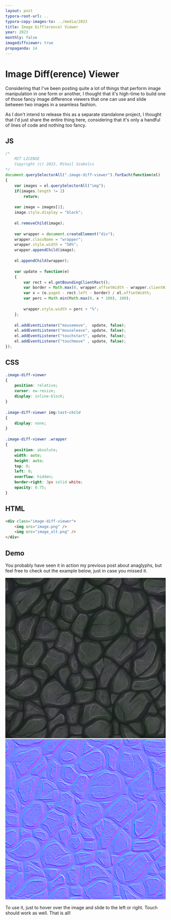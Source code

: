 ```yaml
---
layout: post
typora-root-url: ..
typora-copy-images-to: ../media/2023
title: Image Diff(erence) Viewer
year: 2023
monthly: false
imagediffviewer: true
propaganda: 14
---
```


Image Diff(erence) Viewer
=========================

Considering that I've been posting quite a lot of things that perform image manipulation in one form or another, I thought that it's high-time to build one of those fancy image difference viewers that one can use and slide between two images in a seamless fashion.

As I don't intend to release this as a separate standalone project, I thought that I'd just share the entire thing here, considering that it's only a handful of lines of code and nothing too fancy.

## JS

```js
/*
	MIT LICENSE
	Copyright (c) 2023, Mihail Szabolcs
*/
document.querySelectorAll(".image-diff-viewer").forEach(function(el)
{
	var images = el.querySelectorAll("img");
	if(images.length != 2)
		return;

	var image = images[1];
	image.style.display = "block";

	el.removeChild(image);

	var wrapper = document.createElement("div");
	wrapper.className = "wrapper";
	wrapper.style.width = "50%";
	wrapper.appendChild(image);

	el.appendChild(wrapper);

	var update = function(e)
	{
		var rect = el.getBoundingClientRect();
		var border = Math.max(0, wrapper.offsetWidth - wrapper.clientWidth);
		var x = (e.pageX - rect.left - border) / el.offsetWidth;
		var perc = Math.min(Math.max(0, x * 100), 100);

		wrapper.style.width = perc + "%";
	};

	el.addEventListener("mousemove",  update, false);
    el.addEventListener("mouseleave", update, false);
	el.addEventListener("touchstart", update, false);
	el.addEventListener("touchmove" , update, false);
});
```

## CSS

```css
.image-diff-viewer
{
	position: relative;
	cursor: ew-resize;
	display: inline-block;
}

.image-diff-viewer img:last-child
{
	display: none;
}

.image-diff-viewer .wrapper
{
	position: absolute;
	width: auto;
	height: auto;
	top: 0;
	left: 0;
	overflow: hidden;
	border-right: 3px solid white;
	opacity: 0.75;
}
```

## HTML

```html
<div class="image-diff-viewer">
    <img src="image.png" />
    <img src="image_alt.png" />
</div>
```

## Demo

You probably have seen it in action my previous post about anaglyphs, but feel free to check out the  example below, just in case you missed it.

<div class="image-diff-viewer">
<img src="/media/2023/StoneFloorTexture_0.png" />
<img src="/media/2023/output-final.png" />
</div>

To use it, just to hover over the image and slide to the left or right. Touch should work as well. That is all!
